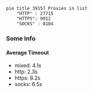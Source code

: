 
```mermaid
pie title 39157 Proxies in list
    "HTTP" : 27715
    "HTTPS": 9912
    "SOCKS" : 8184
```

### Some Info
#### Average Timeout

- mixed: 4.1s
- http: 2.3s
- https: 8.2s
- socks: 6.5s